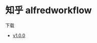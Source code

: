 # 知乎 alfredworkflow
下载
- [v1.0.0](https://github.com/IanGely/zhihu-alfredworkflow/releases/download/v1.0.0/default.alfredworkflow)
